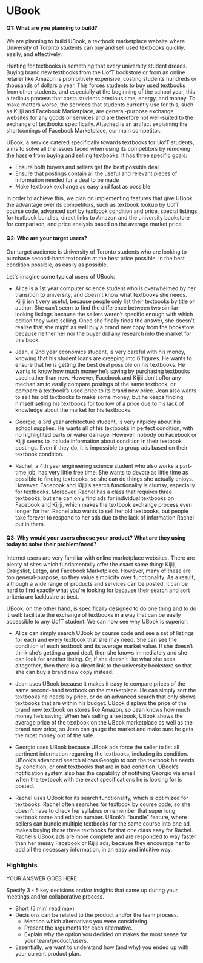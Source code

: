 # UBook

#### Q1: What are you planning to build?

We are planning to build UBook, a textbook marketplace website where University of Toronto students can buy and sell used textbooks quickly, easily, and effectively.

Hunting for textbooks is something that every university student dreads. Buying brand new textbooks from the UofT bookstore or from an online retailer like Amazon is prohibitively expensive, costing students hundreds or thousands of dollars a year. This forces students to buy used textbooks from other students, and especially at the beginning of the school year, this a tedious process that costs students precious time, energy, and money. To make matters worse, the services that students currently use for this, such as Kijiji and Facebook Marketplace, are general-purpose exchange websites for any goods or services and are therefore not well-suited to the exchange of textbooks specifically. Attached is an artifact explaining the shortcomings of Facebook Marketplace, our main competitor.

UBook, a service catered specifically towards textbooks for UofT students, aims to solve all the issues faced when using its competitors by removing the hassle from buying and selling textbooks. It has three specific goals:

* Ensure both buyers and sellers get the best possible deal
* Ensure that postings contain all the useful and relevant pieces of information needed for a deal to be made
* Make textbook exchange as easy and fast as possible

In order to achieve this, we plan on implementing features that give UBook the advantage over its competitors, such as textbook lookup by UofT course code, advanced sort by textbook condition and price, special listings for textbook bundles, direct links to Amazon and the university bookstore for comparison, and price analysis based on the average market price.

#### Q2: Who are your target users?

Our target audience is University of Toronto students who are looking to purchase second-hand textbooks at the best price possible, in the best condition possible, as easily as possible.

Let's imagine some typical users of UBook:

* Alice is a 1st year computer science student who is overwhelmed by her transition to university, and doesn't know what textbooks she needs. Kijiji isn't very useful, because people only list their textbooks by title or author. She can’t seem to find the difference between two similar-looking listings because the sellers weren’t specific enough with which edition they were selling. Once she finally finds the answer, she doesn’t realize that she might as well buy a brand new copy from the bookstore because neither her nor the buyer did any research into the market for this book.

* Jean, a 2nd year economics student, is very careful with his money, knowing that his student loans are creeping into 6 figures. He wants to ensure that he is getting the best deal possible on his textbooks. He wants to know how much money he’s saving by purchasing textbooks used rather than new. However, Facebook and Kijiji don’t offer any mechanism to easily compare postings of the same textbook, or compare a textbook’s used price to its brand new price. Jean also wants to sell his old textbooks to make some money, but he keeps finding himself selling his textbooks for too low of a price due to his lack of knowledge about the market for his textbooks.

* Georgio, a 3rd year architecture student, is very nitpicky about his school supplies. He wants all of his textbooks in perfect condition, with no highlighted parts or water damage. However, nobody on Facebook or Kijiji seems to include information about condition in their textbook postings. Even if they do, it is impossible to group ads based on their textbook condition.

* Rachel, a 4th year engineering science student who also works a part-time job, has very little free time. She wants to devote as little time as possible to finding textbooks, so she can do things she actually enjoys. However, Facebook and Kijiji’s search functionality is clumsy, especially for textbooks. Moreover, Rachel has a class that requires three textbooks, but she can only find ads for individual textbooks on Facebook and Kijiji, which makes the textbook exchange process even longer for her. Rachel also wants to sell her old textbooks, but people take forever to respond to her ads due to the lack of information Rachel put in them.

#### Q3: Why would your users choose your product? What are they using today to solve their problem/need?

Internet users are very familiar with online marketplace websites. There are plenty of sites which fundamentally offer the exact same thing: Kijiji, Craigslist, Letgo, and Facebook Marketplace. However, many of these are too general-purpose, so they value simplicity over functionality. As a result, although a wide range of products and services can be posted, it can be hard to find exactly what you're looking for because their search and sort criteria are lacklustre at best.

UBook, on the other hand, is specifically designed to do one thing and to do it well: facilitate the exchange of textbooks in a way that can be easily accessible to any UofT student. We can now see why UBook is superior:

* Alice can simply search UBook by course code and see a set of listings for each and every textbook that she may need. She can see the condition of each textbook and its average market value. If she doesn’t think she’s getting a good deal, then she knows immediately and she can look for another listing. Or, if she doesn't like what she sees altogether, then there is a direct link to the university bookstore so that she can buy a brand new copy instead.

* Jean uses UBook because it makes it easy to compare prices of the same second-hand textbook on the marketplace. He can simply sort the textbooks he needs by price, or do an advanced search that only shows textbooks that are within his budget. UBook displays the price of the brand new textbook on stores like Amazon, so Jean knows how much money he’s saving. When he’s selling a textbook, UBook shows the average price of the textbook on the UBook marketplace as well as the brand new price, so Jean can gauge the market and make sure he gets the most money out of the sale.

* Georgio uses UBook because UBook ads force the seller to list all pertinent information regarding the textbooks, including its condition. UBook’s advanced search allows Georgio to sort the textbook he needs by condition, or omit textbooks that are in bad condition. UBook’s notification system also has the capability of notifying Georgio via email when the textbook with the exact specifications he is looking for is posted.

* Rachel uses UBook for its search functionality, which is optimized for textbooks. Rachel often searches for textbook by course code, so she doesn’t have to check her syllabus or remember that super long textbook name and edition number. UBook’s “bundle” feature, where sellers can bundle multiple textbooks for the same course into one ad, makes buying those three textbooks for that one class easy for Rachel. Rachel’s UBook ads are more complete and are responded to way faster than her messy Facebook or Kijiji ads, because they encourage her to add all the necessary information, in an easy and intuitive way.

### Highlights

YOUR ANSWER GOES HERE ...

Specify 3 - 5 key decisions and/or insights that came up during your meetings
and/or collaborative process.

 * Short (5 min' read max)
 * Decisions can be related to the product and/or the team process.
    * Mention which alternatives you were considering.
    * Present the arguments for each alternative.
    * Explain why the option you decided on makes the most sense for your team/product/users.
 * Essentially, we want to understand how (and why) you ended up with your current product plan.
